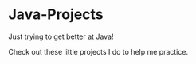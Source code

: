 # Java-Projects
Just trying to get better at Java!

Check out these little projects I do to help me practice.
